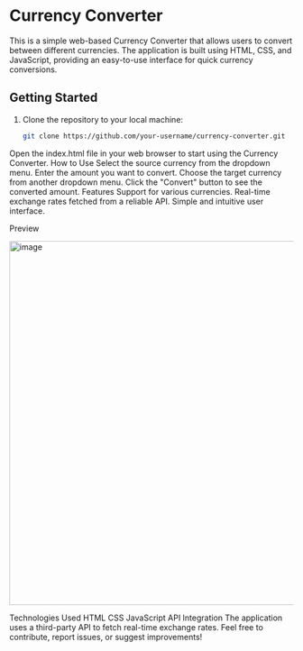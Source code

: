 # Currency Converter

This is a simple web-based Currency Converter that allows users to convert between different currencies. The application is built using HTML, CSS, and JavaScript, providing an easy-to-use interface for quick currency conversions.

## Getting Started

1. Clone the repository to your local machine:

   ```bash
   git clone https://github.com/your-username/currency-converter.git
Open the index.html file in your web browser to start using the Currency Converter.
How to Use
Select the source currency from the dropdown menu.
Enter the amount you want to convert.
Choose the target currency from another dropdown menu.
Click the "Convert" button to see the converted amount.
Features
Support for various currencies.
Real-time exchange rates fetched from a reliable API.
Simple and intuitive user interface.

Preview

<img width="646" alt="image" src="https://github.com/Abhisheksur123/Currency-Converter/assets/107261617/1f0f1f68-d791-4d44-8be1-8283109ad528">

Technologies Used
HTML
CSS
JavaScript
API Integration
The application uses a third-party API to fetch real-time exchange rates.
Feel free to contribute, report issues, or suggest improvements!
